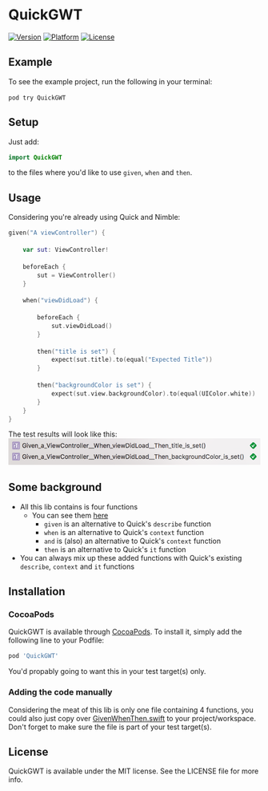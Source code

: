 # QuickGWT

 [![Version](http://img.shields.io/cocoapods/v/QuickGWT.svg?style=flat)](http://cocoapods.org/pods/Zoomy) [![Platform](http://img.shields.io/cocoapods/p/QuickGWT.svg?style=flat)](http://cocoapods.org/pods/Zoomy) [![License](http://img.shields.io/cocoapods/l/QuickGWT.svg?style=flat)](LICENSE)

## Example

To see the example project, run the following in your terminal:

`pod try QuickGWT `

## Setup

Just add:

```Swift
import QuickGWT
```

to the files where you'd like to use `given`, `when` and `then`.

## Usage

Considering you're already using Quick and Nimble:

```Swift
given("A viewController") {
	
    var sut: ViewController!
	
    beforeEach {
        sut = ViewController()
    }
	
    when("viewDidLoad") {

        beforeEach {
            sut.viewDidLoad()
        }

        then("title is set") {
            expect(sut.title).to(equal("Expected Title"))
        }

        then("backgroundColor is set") {
            expect(sut.view.backgroundColor).to(equal(UIColor.white))
        }
    }
}
```
The test results will look like this:
![Test results](Art/TestResults.png)

## Some background

* All this lib contains is four functions
	* You can see them [here](https://github.com/mennolovink/QuickGWT/blob/develop/QuickGWT/Classes/GivenWhenThen.swift)
		* `given` is an alternative to Quick's `describe` function
		* `when` is an alternative to Quick's `context` function
		* `and` is (also) an alternative to Quick's `context` function
		* `then` is an alternative to Quick's `it` function
* You can always mix up these added functions with Quick's existing `describe`, `context` and `it` functions

## Installation
### CocoaPods
QuickGWT is available through [CocoaPods](https://cocoapods.org). To install
it, simply add the following line to your Podfile:

```ruby
pod 'QuickGWT'
```
You'd propably going to want this in your test target(s) only.

### Adding the code manually
Considering the meat of this lib is only one file containing 4 functions, you could also just copy over [GivenWhenThen.swift](https://github.com/mennolovink/QuickGWT/blob/develop/QuickGWT/Classes/GivenWhenThen.swift) to your project/workspace. Don't forget to make sure the file is part of your test target(s).

## License

QuickGWT is available under the MIT license. See the LICENSE file for more info.
